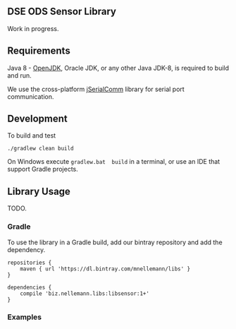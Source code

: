 DSE ODS Sensor Library
----------------------

Work in progress.


## Requirements

Java 8 - [OpenJDK](https://adoptopenjdk.net/), Oracle JDK, or any other Java JDK-8, is required to build and run.

We use the cross-platform [jSerialComm](https://fazecast.github.io/jSerialComm/) library for serial port communication.

## Development

To build and test

    ./gradlew clean build

On Windows execute ```gradlew.bat  build``` in a terminal, or use an IDE that support Gradle projects.


## Library Usage

TODO.


### Gradle

To use the library in a Gradle build, add our bintray repository and add the dependency.

    repositories {
        maven { url 'https://dl.bintray.com/mnellemann/libs' }
    }

    dependencies {
        compile 'biz.nellemann.libs:libsensor:1+'
    }



### Examples

